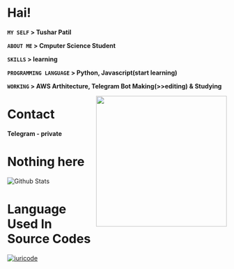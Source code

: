 # Hai!

**`MY SELF` > Tushar Patil**

**`ABOUT ME` > Cmputer Science Student**

**`SKILLS` > learning**

**`PROGRAMMING LANGUAGE` > Python, Javascript(start learning)**

**`WORKING` > AWS Arthitecture, Telegram Bot Making(>>editing) & Studying**

<img align="right" width="300" src="https://i2.wp.com/allhtaccess.info/wp-content/uploads/2018/03/programming.gif?fit=1281%2C716&ssl=1"/>

# Contact

**Telegram - private**

# Nothing here

![Github Stats](https://github-readme-stats.vercel.app/api?username=PrinceStarLord&show_icons=true&title_color=733&icon_color=393&include_all_commits=true&theme=onedark&cache_seconds=86400)

# Language Used In Source Codes

[![iuricode](https://github-readme-stats.vercel.app/api/top-langs/?username=PrinceStarLord&hide=html&layout=compact=true&theme=default)](https://github.com/PrinceStarLord/PrinceStarLord)
